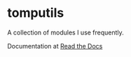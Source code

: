 # tomputils

A collection of modules I use frequently.

Documentation at [Read the Docs](https://tomputils.readthedocs.io/en/latest/)
